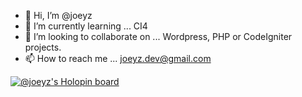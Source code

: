 - 👋 Hi, I’m @joeyz
- 🌱 I’m currently learning ... CI4
- 💞️ I’m looking to collaborate on ... Wordpress, PHP or CodeIgniter projects.
- 📫 How to reach me ... joeyz.dev@gmail.com

[![@joeyz's Holopin board](https://holopin.me/joeyz)](https://holopin.io/@joeyz)

<!---
joeyz/joeyz is a ✨ special ✨ repository because its `README.md` (this file) appears on your GitHub profile.
You can click the Preview link to take a look at your changes.
--->
